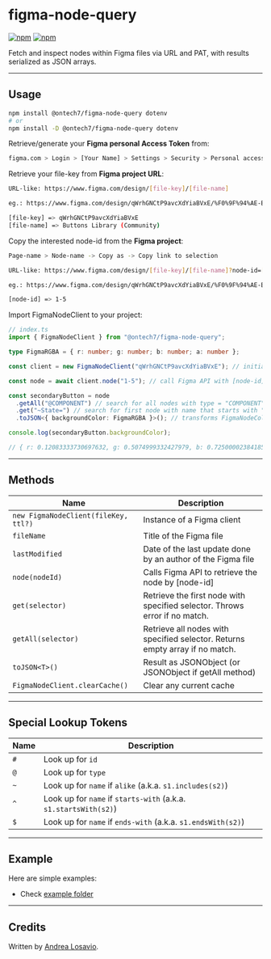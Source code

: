 # figma-node-query

[![npm](https://img.shields.io/npm/v/@ontech7/figma-node-query.svg?style=round&colorB=blue)](https://www.npmjs.com/package/@ontech7/figma-node-query)
[![npm](https://img.shields.io/npm/dm/@ontech7/figma-node-query.svg?style=round&colorB=007ec6)](https://www.npmjs.com/package/@ontech7/figma-node-query)

Fetch and inspect nodes within Figma files via URL and PAT, with results serialized as JSON arrays.

---

## Usage

```bash
npm install @ontech7/figma-node-query dotenv
# or
npm install -D @ontech7/figma-node-query dotenv
```

Retrieve/generate your **Figma personal Access Token** from:

```bash
figma.com > Login > [Your Name] > Settings > Security > Personal access tokens > Generate new token
```

Retrieve your file-key from **Figma project URL**:

```bash
URL-like: https://www.figma.com/design/[file-key]/[file-name]

eg.: https://www.figma.com/design/qWrhGNCtP9avcXdYiaBVxE/%F0%9F%94%AE-Buttons-Library--Community-

[file-key] => qWrhGNCtP9avcXdYiaBVxE
[file-name] => Buttons Library (Community)
```

Copy the interested node-id from the **Figma project**:

```bash
Page-name > Node-name -> Copy as -> Copy link to selection

URL-like: https://www.figma.com/design/[file-key]/[file-name]?node-id=[node-id]

eg.: https://www.figma.com/design/qWrhGNCtP9avcXdYiaBVxE/%F0%9F%94%AE-Buttons-Library--Community-?node-id=1-5

[node-id] => 1-5
```

Import FigmaNodeClient to your project:

```ts
// index.ts
import { FigmaNodeClient } from "@ontech7/figma-node-query";

type FigmaRGBA = { r: number; g: number; b: number; a: number };

const client = new FigmaNodeClient("qWrhGNCtP9avcXdYiaBVxE"); // initialize client with [file-name]

const node = await client.node("1-5"); // call Figma API with [node-id] to generate a FigmaNodeCollection instance

const secondaryButton = node
  .getAll("@COMPONENT") // search for all nodes with type = "COMPONENT"
  .get("~State=") // search for first node with name that starts with "State="
  .toJSON<{ backgroundColor: FigmaRGBA }>(); // transforms FigmaNodeCollection to serializable JSON object

console.log(secondaryButton.backgroundColor);

// { r: 0.12083333730697632, g: 0.5074999332427979, b: 0.7250000238418579, a: 1 }
```

---

## Methods

| Name                                 | Description                                                                  |
| ------------------------------------ | ---------------------------------------------------------------------------- |
| `new FigmaNodeClient(fileKey, ttl?)` | Instance of a Figma client                                                   |
| `fileName`                           | Title of the Figma file                                                      |
| `lastModified`                       | Date of the last update done by an author of the Figma file                  |
| `node(nodeId)`                       | Calls Figma API to retrieve the node by [node-id]                            |
| `get(selector)`                      | Retrieve the first node with specified selector. Throws error if no match.   |
| `getAll(selector)`                   | Retrieve all nodes with specified selector. Returns empty array if no match. |
| `toJSON<T>()`                        | Result as JSONObject (or JSONObject if getAll method)                        |
| `FigmaNodeClient.clearCache()`       | Clear any current cache                                                      |

---

## Special Lookup Tokens

| Name | Description                                                      |
| ---- | ---------------------------------------------------------------- |
| `#`  | Look up for `id`                                                 |
| `@`  | Look up for `type`                                               |
| `~`  | Look up for `name` if `alike` (a.k.a. `s1.includes(s2)`)         |
| `^`  | Look up for `name` if `starts-with` (a.k.a. `s1.startsWith(s2)`) |
| `$`  | Look up for `name` if `ends-with` (a.k.a. `s1.endsWith(s2)`)    |

---

## Example

Here are simple examples:

- Check [example folder](/example/)

---

## Credits

Written by [Andrea Losavio](https://linkedin.com/in/andrea-losavio).
